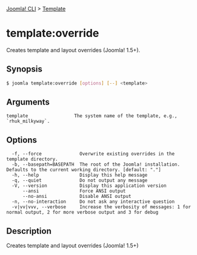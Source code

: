 [Joomla! CLI](../index.md) > [Template](index.md)
# template:override

Creates template and layout overrides (Joomla! 1.5+).

## Synopsis
```bash
$ joomla template:override [options] [--] <template>
```

## Arguments
```
template                 The system name of the template, e.g., `rhuk_milkyway`.
```

## Options
```
  -f, --force              Overwrite existing overrides in the template directory.
  -b, --basepath=BASEPATH  The root of the Joomla! installation. Defaults to the current working directory. [default: "."]
  -h, --help               Display this help message
  -q, --quiet              Do not output any message
  -V, --version            Display this application version
      --ansi               Force ANSI output
      --no-ansi            Disable ANSI output
  -n, --no-interaction     Do not ask any interactive question
  -v|vv|vvv, --verbose     Increase the verbosity of messages: 1 for normal output, 2 for more verbose output and 3 for debug
```

## Description

Creates template and layout overrides (Joomla! 1.5+)

